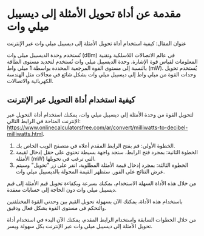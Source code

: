 مقدمة عن أداة تحويل الأمثلة إلى ديسيبل ميلي وات
===============================================

عنوان المقال: كيفية استخدام أداة تحويل الأمثلة إلى ديسيبل ميلي وات عبر الإنترنت

تُستخدم وحدة الديسيبل ميلي وات (dBm) في عالم الاتصالات اللاسلكية وتقنية المعلومات لقياس قوة الإشارة. وحدة الديسيبل ميلي وات تُستخدم لتحديد مستوى الطاقة بالنسبة إلى مستوى القوة المرجعية المحددة بواسطة 1 ميلي واط (mW). يُستخدم تحويل وحدات القوة من ميلي واط إلى ديسيبل ميلي وات بشكل شائع في مجالات مثل الهندسة الكهربائية والاتصالات.

كيفية استخدام أداة التحويل عبر الإنترنت
---------------------------------------

لتحويل القوة من وحدة الأمثلة إلى ديسيبل ميلي وات، يمكنك استخدام أداة التحويل عبر الإنترنت المتاحة في الرابط التالي: <https://www.onlinecalculatorsfree.com/ar/convert/milliwatts-to-decibel-milliwatts.html>.

1. الخطوة الأولى: قم بفتح الرابط المقدم أعلاه في متصفح الويب الخاص بك.
2. الخطوة الثانية: بمجرد فتح الرابط، ستجد واجهة بسيطة تحتوي على حقل إدخال لقيمة الأمثلة (mW) التي ترغب في تحويلها.
3. الخطوة الثالثة: بمجرد إدخال قيمة الأمثلة المطلوبة، انقر على زر "تحويل" وسيتم عرض النتائج على الفور. ستظهر القيمة المحولة بالديسيبل ميلي وات.

من خلال هذه الأداة السهلة الاستخدام، يمكنك بسرعة وبكفاءة تحويل قيم الأمثلة إلى قيم ديسيبل ميلي وات دون الحاجة إلى حسابات معقدة.

باستخدام هذه الأداة، يمكنك الآن بسهولة تحويل القيم بين وحدتي القوة المختلفتين والتحكم في مستوى القوة بشكل فعال ودقيق.

من خلال الخطوات السابقة واستخدام الرابط المقدم، يمكنك الآن البدء في استخدام أداة تحويل الأمثلة إلى ديسيبل ميلي وات عبر الإنترنت بكل سهولة ويسر.